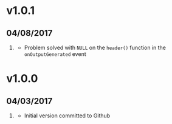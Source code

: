 # v1.0.1
##  04/08/2017

1. [](#bugfix)
    * Problem solved with `NULL` on the `header()` function
     in the `onOutputGenerated` event


# v1.0.0
##  04/03/2017

1. [](#new)
    * Initial version committed to Github
